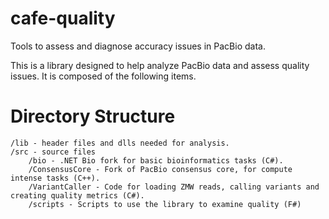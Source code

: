 cafe-quality
============

Tools to assess and diagnose accuracy issues in PacBio data.

This is a library designed to help analyze PacBio data and assess quality issues.  It is composed of the following items.

Directory Structure
===================

    /lib - header files and dlls needed for analysis.
    /src - source files
        /bio - .NET Bio fork for basic bioinformatics tasks (C#).
        /ConsensusCore - Fork of PacBio consensus core, for compute intense tasks (C++).
        /VariantCaller - Code for loading ZMW reads, calling variants and creating quality metrics (C#).
        /scripts - Scripts to use the library to examine quality (F#)
